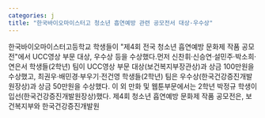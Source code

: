 ```yaml
---
categories: j
title: "한국바이오마이스터고 청소년 흡연예방 관련 공모전서 대상·우수상"
---
```

한국바이오마이스터고등학교 학생들이 "제4회 전국 청소년 흡연예방 문화제 작품 공모전"에서 UCC영상 부문 대상, 우수상 등을 수상했다.먼저 신찬휘·신승연·설민주·박소희·연은서 학생들(2학년) 팀이 UCC영상 부문 대상(보건복지부장관상)과 상금 100만원을 수상했고, 최권우·배민경·부우기·전건영 학생들(2학년) 팀은 우수상(한국건강증진개발원장상)과 상금 50만원을 수상했다. 이 외 만화 및 웹툰부문에서는 2학년 박정규 학생이 입선(한국건강증진개발원장상)했다. 제4회 청소년 흡연예방 문화제 작품 공모전은, 보건복지부와 한국건강증진개발원